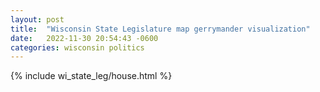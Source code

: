 ```yaml
---
layout: post
title:  "Wisconsin State Legislature map gerrymander visualization"
date:   2022-11-30 20:54:43 -0600
categories: wisconsin politics
---
```

{% include wi_state_leg/house.html %}